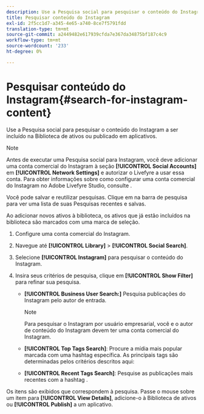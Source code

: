 ```yaml
---
description: Use a Pesquisa social para pesquisar o conteúdo do Instagram a ser incluído na Biblioteca de ativos ou publicado em aplicativos.
title: Pesquisar conteúdo do Instagram
exl-id: 2f5cc1d7-a345-4e65-a740-8ce7f5791fdd
translation-type: tm+mt
source-git-commit: a2449482e617939cfda7e367da34875bf187c4c9
workflow-type: tm+mt
source-wordcount: '233'
ht-degree: 0%

---
```


# Pesquisar conteúdo do Instagram{#search-for-instagram-content}

Use a Pesquisa social para pesquisar o conteúdo do Instagram a ser incluído na Biblioteca de ativos ou publicado em aplicativos.

>[!NOTE]
>
>Antes de executar uma Pesquisa social para Instagram, você deve adicionar uma conta comercial do Instagram à seção **[!UICONTROL Social Accounts]** em **[!UICONTROL Network Settings]** e autorizar o Livefyre a usar essa conta. Para obter informações sobre como configurar uma conta comercial do Instagram no Adobe Livefyre Studio, consulte [](../c-users-creating-accounts-with-studio-access/t-configure-social-accout-instagram/c-about-instagram-accounts.md#c_about_instagram_accounts).

Você pode salvar e reutilizar pesquisas. Clique em na barra de pesquisa para ver uma lista de suas Pesquisas recentes e salvas.

Ao adicionar novos ativos à biblioteca, os ativos que já estão incluídos na biblioteca são marcados com uma marca de seleção.

1. Configure uma conta comercial do Instagram.
1. Navegue até **[!UICONTROL Library]** > **[!UICONTROL Social Search]**.
1. Selecione **[!UICONTROL Instagram]** para pesquisar o conteúdo do Instagram.
1. Insira seus critérios de pesquisa, clique em **[!UICONTROL Show Filter]** para refinar sua pesquisa.

   * **[!UICONTROL Business User Search:]** Pesquisa publicações do Instagram pelo autor de entrada.

      >[!NOTE]
      >
      >Para pesquisar o Instagram por usuário empresarial, você e o autor de conteúdo do Instagram devem ter uma conta comercial do Instagram.

   * **[!UICONTROL Top Tags Search]**: Procure a mídia mais popular marcada com uma hashtag específica. As principais tags são determinadas pelos critérios descritos aqui: [](https://developers.facebook.com/docs/instagram-api/reference/hashtag/top-media)

   * **[!UICONTROL Recent Tags Search]**: Pesquise as publicações mais recentes com a hashtag .

Os itens são exibidos que correspondem à pesquisa. Passe o mouse sobre um item para **[!UICONTROL View Details]**, adicione-o à Biblioteca de ativos ou **[!UICONTROL Publish]** a um aplicativo.
